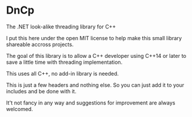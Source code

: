 # DnCp
The .NET look-alike threading library for C++

I put this here under the open MIT license to help make this small library shareable accross projects.

The goal of this library is to allow a C++ developer using C++14 or later to save a little time with
threading implementation.  

This uses all C++, no add-in library is needed.   

This is just a few headers and nothing else.  So you can just add it to your includes and be done with it.

It't not fancy in any way and suggestions for improvement are always welcomed.
